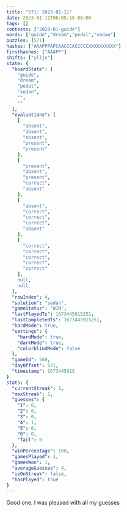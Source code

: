 ```yaml
---
title: "571: 2023-01-11"
date: 2023-01-11T06:05:15-08:00
tags: []
contests: ["2023-01-guide"]
words: ["guide","dream","pedal","sedan"]
puzzles: [571]
hashes: ["AAAPPPAPCAACCCACCCCCXXXXXXXXXX"]
firsthashes: ["AAAPP"]
shifts: ["ylljx"]
state: {
  "boardState": [
    "guide",
    "dream",
    "pedal",
    "sedan",
    "",
    ""
  ],
  "evaluations": [
    [
      "absent",
      "absent",
      "absent",
      "present",
      "present"
    ],
    [
      "present",
      "absent",
      "present",
      "correct",
      "absent"
    ],
    [
      "absent",
      "correct",
      "correct",
      "correct",
      "absent"
    ],
    [
      "correct",
      "correct",
      "correct",
      "correct",
      "correct"
    ],
    null,
    null
  ],
  "rowIndex": 4,
  "solution": "sedan",
  "gameStatus": "WIN",
  "lastPlayedTs": 1673445915251,
  "lastCompletedTs": 1673445915251,
  "hardMode": true,
  "settings": {
    "hardMode": true,
    "darkMode": true,
    "colorblindMode": false
  },
  "gameId": 560,
  "dayOffset": 571,
  "timestamp": 1673445915
}
stats: {
  "currentStreak": 1,
  "maxStreak": 1,
  "guesses": {
    "1": 0,
    "2": 0,
    "3": 0,
    "4": 1,
    "5": 0,
    "6": 0,
    "fail": 0
  },
  "winPercentage": 100,
  "gamesPlayed": 1,
  "gamesWon": 1,
  "averageGuesses": 4,
  "isOnStreak": false,
  "hasPlayed": true
}
---
```

<!-- more -->
Good one. I was pleased with all my guesses
